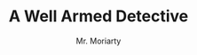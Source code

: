 ---
media: "images/rounds/round_2/well_armed_detective.png"
media_type: image
title: A Well Armed Detective
author: [Mr. Moriarty]
desc: Detective Edwardo Pedro-Gonzalez sporting his own revolver, two SR-7 survival rifles, and an SR-7 survival pistol.
---